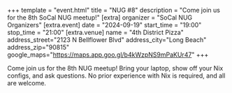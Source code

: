 +++
template = "event.html"
title = "NUG #8"
description = "Come join us for the 8th SoCal NUG meetup!"
[extra]
organizer = "SoCal NUG Organizers"
[extra.event]
date = "2024-09-19"
start_time = "19:00"
stop_time = "21:00"
[extra.venue]
name = "4th District Pizza"
address_street="2123 N Bellflower Blvd"
address_city="Long Beach"
address_zip="90815"
google_maps="https://maps.app.goo.gl/b4kWzpNS9mPaKUr47"
+++

Come join us for the 8th NUG meetup!
Bring your laptop, show off your Nix configs, and ask questions.
No prior experience with Nix is required, and all are welcome.
